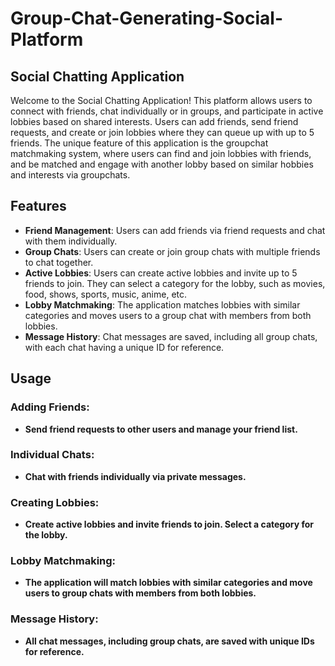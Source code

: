 # Group-Chat-Generating-Social-Platform

## Social Chatting Application

Welcome to the Social Chatting Application! This platform allows users to connect with friends, chat individually or in groups, and participate in active lobbies based on shared interests. Users can add friends, send friend requests, and create or join lobbies where they can queue up with up to 5 friends. The unique feature of this application is the groupchat matchmaking system, where users can find and join lobbies with friends, and be matched and engage with another lobby based on similar hobbies and interests via groupchats.

## Features

- **Friend Management**: Users can add friends via friend requests and chat with them individually.
- **Group Chats**: Users can create or join group chats with multiple friends to chat together.
- **Active Lobbies**: Users can create active lobbies and invite up to 5 friends to join. They can select a category for the lobby, such as movies, food, shows, sports, music, anime, etc.
- **Lobby Matchmaking**: The application matches lobbies with similar categories and moves users to a group chat with members from both lobbies.
- **Message History**: Chat messages are saved, including all group chats, with each chat having a unique ID for reference.

## Usage

### Adding Friends:
- **Send friend requests to other users and manage your friend list.**
### Individual Chats:
- **Chat with friends individually via private messages.**
### Creating Lobbies:
- **Create active lobbies and invite friends to join. Select a category for the lobby.**
### Lobby Matchmaking:
- **The application will match lobbies with similar categories and move users to group chats with members from both lobbies.**
### Message History:
- **All chat messages, including group chats, are saved with unique IDs for reference.**
